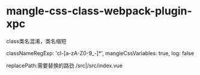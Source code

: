 # mangle-css-class-webpack-plugin-xpc
class类名混淆，类名缩短

classNameRegExp: 'cl-[a-zA-Z0-9_-]*',
            mangleCssVariables: true,
            log: false

replacePath:需要替换的路劲 /src|/src/index.vue